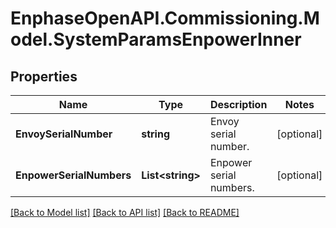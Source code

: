 # EnphaseOpenAPI.Commissioning.Model.SystemParamsEnpowerInner

## Properties

Name | Type | Description | Notes
------------ | ------------- | ------------- | -------------
**EnvoySerialNumber** | **string** | Envoy serial number. | [optional] 
**EnpowerSerialNumbers** | **List&lt;string&gt;** | Enpower serial numbers. | [optional] 

[[Back to Model list]](../README.md#documentation-for-models) [[Back to API list]](../README.md#documentation-for-api-endpoints) [[Back to README]](../README.md)

